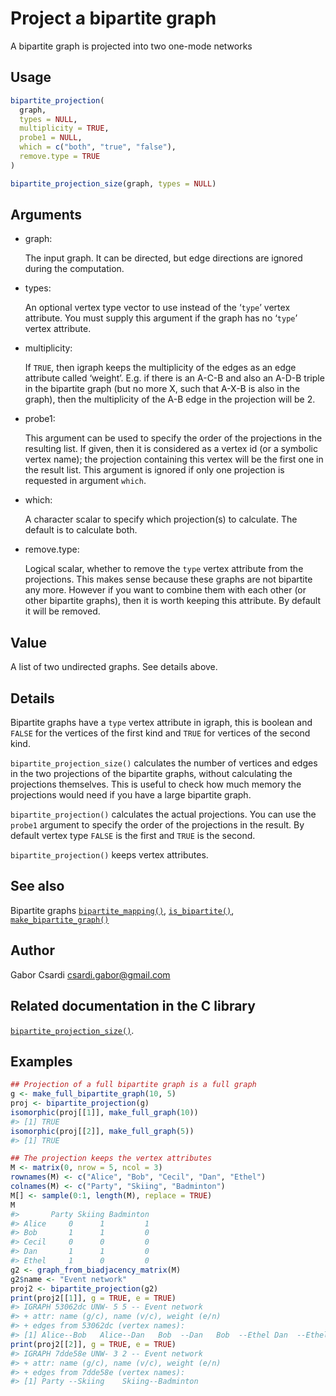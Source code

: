 # Project a bipartite graph

A bipartite graph is projected into two one-mode networks

## Usage

``` r
bipartite_projection(
  graph,
  types = NULL,
  multiplicity = TRUE,
  probe1 = NULL,
  which = c("both", "true", "false"),
  remove.type = TRUE
)

bipartite_projection_size(graph, types = NULL)
```

## Arguments

- graph:

  The input graph. It can be directed, but edge directions are ignored
  during the computation.

- types:

  An optional vertex type vector to use instead of the ‘`type`’ vertex
  attribute. You must supply this argument if the graph has no ‘`type`’
  vertex attribute.

- multiplicity:

  If `TRUE`, then igraph keeps the multiplicity of the edges as an edge
  attribute called ‘weight’. E.g. if there is an A-C-B and also an A-D-B
  triple in the bipartite graph (but no more X, such that A-X-B is also
  in the graph), then the multiplicity of the A-B edge in the projection
  will be 2.

- probe1:

  This argument can be used to specify the order of the projections in
  the resulting list. If given, then it is considered as a vertex id (or
  a symbolic vertex name); the projection containing this vertex will be
  the first one in the result list. This argument is ignored if only one
  projection is requested in argument `which`.

- which:

  A character scalar to specify which projection(s) to calculate. The
  default is to calculate both.

- remove.type:

  Logical scalar, whether to remove the `type` vertex attribute from the
  projections. This makes sense because these graphs are not bipartite
  any more. However if you want to combine them with each other (or
  other bipartite graphs), then it is worth keeping this attribute. By
  default it will be removed.

## Value

A list of two undirected graphs. See details above.

## Details

Bipartite graphs have a `type` vertex attribute in igraph, this is
boolean and `FALSE` for the vertices of the first kind and `TRUE` for
vertices of the second kind.

`bipartite_projection_size()` calculates the number of vertices and
edges in the two projections of the bipartite graphs, without
calculating the projections themselves. This is useful to check how much
memory the projections would need if you have a large bipartite graph.

`bipartite_projection()` calculates the actual projections. You can use
the `probe1` argument to specify the order of the projections in the
result. By default vertex type `FALSE` is the first and `TRUE` is the
second.

`bipartite_projection()` keeps vertex attributes.

## See also

Bipartite graphs
[`bipartite_mapping()`](https://r.igraph.org/reference/bipartite_mapping.md),
[`is_bipartite()`](https://r.igraph.org/reference/is_bipartite.md),
[`make_bipartite_graph()`](https://r.igraph.org/reference/make_bipartite_graph.md)

## Author

Gabor Csardi <csardi.gabor@gmail.com>

## Related documentation in the C library

[`bipartite_projection_size()`](https://igraph.org/c/html/latest/igraph-Bipartite.html#igraph_bipartite_projection_size).

## Examples

``` r
## Projection of a full bipartite graph is a full graph
g <- make_full_bipartite_graph(10, 5)
proj <- bipartite_projection(g)
isomorphic(proj[[1]], make_full_graph(10))
#> [1] TRUE
isomorphic(proj[[2]], make_full_graph(5))
#> [1] TRUE

## The projection keeps the vertex attributes
M <- matrix(0, nrow = 5, ncol = 3)
rownames(M) <- c("Alice", "Bob", "Cecil", "Dan", "Ethel")
colnames(M) <- c("Party", "Skiing", "Badminton")
M[] <- sample(0:1, length(M), replace = TRUE)
M
#>       Party Skiing Badminton
#> Alice     0      1         1
#> Bob       1      1         0
#> Cecil     0      0         0
#> Dan       1      1         0
#> Ethel     1      0         0
g2 <- graph_from_biadjacency_matrix(M)
g2$name <- "Event network"
proj2 <- bipartite_projection(g2)
print(proj2[[1]], g = TRUE, e = TRUE)
#> IGRAPH 53062dc UNW- 5 5 -- Event network
#> + attr: name (g/c), name (v/c), weight (e/n)
#> + edges from 53062dc (vertex names):
#> [1] Alice--Bob   Alice--Dan   Bob  --Dan   Bob  --Ethel Dan  --Ethel
print(proj2[[2]], g = TRUE, e = TRUE)
#> IGRAPH 7dde58e UNW- 3 2 -- Event network
#> + attr: name (g/c), name (v/c), weight (e/n)
#> + edges from 7dde58e (vertex names):
#> [1] Party --Skiing    Skiing--Badminton
```

